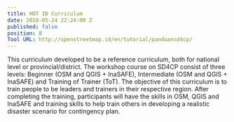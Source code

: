 ```yaml
---
title: HOT ID Curriculum
date: 2018-05-24 22:24:00 Z
published: false
position: 8
Tool URL: http://openstreetmap.id/en/tutorial/panduansd4cp/
---
```


This curriculum developed to be a reference curriculum, both for national level or provincial/district. The workshop course on SD4CP consist of three levels: Beginner (OSM and QGIS + InaSAFE), Intermediate (OSM and QGIS + InaSAFE) and Training of Trainer (ToT). The objective of this curriculum is to train people to be leaders and trainers in their respective region. After completing the training, participants will have the skills in OSM, QGIS and InaSAFE and training skills to help train others in developing a realistic disaster scenario for contingency plan.